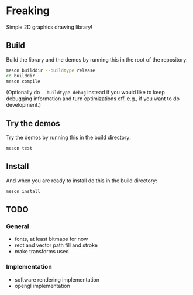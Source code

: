 # Freaking

Simple 2D graphics drawing library!

## Build

Build the library and the demos by running this in the root of the repository:

```bash
meson builddir --buildtype release
cd builddir
meson compile
```

(Optionally do `--buildtype debug` instead if you would like to keep debugging information and turn optimizations off, e.g., if you want to do development.)

## Try the demos

Try the demos by running this in the build directory:

```bash
meson test
```

## Install

And when you are ready to install do this in the build directory:

```bash
meson install
```

## TODO

### General

- fonts, at least bitmaps for now
- rect and vector path fill and stroke
- make transforms used

### Implementation

- software rendering implementation
- opengl implementation

